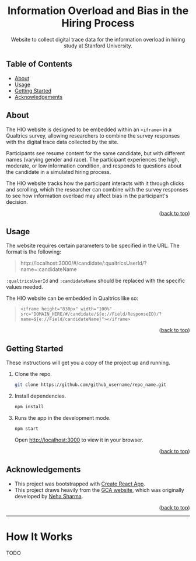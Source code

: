 <div id="top"></div>

<!--
# Steven G. Opferman | steven.g.opferman@gmail.com
# My personal template for README.md files, because I'm lazy :P
# Adapted from:
#   https://github.com/othneildrew/Best-README-Template/
#   https://github.com/kylelobo/The-Documentation-Compendium/
-->

<h1 align="center">Information Overload and Bias in the Hiring Process</h1>

<p align="center">
 Website to collect digital trace data for the information overload in hiring study at Stanford University.
<br>
</p>

## Table of Contents

- [About](#about)
- [Usage](#usage)
- [Getting Started](#getting_started)
- [Acknowledgements](#acknowledgements)

## About <a name="about"></a>

The HIO website is designed to be embedded within an `<iframe>` in a Qualtrics survey, allowing researchers to combine the survey responses with the digital trace data collected by the site.

Participants see resume content for the same candidate, but with different names (varying gender and race). The participant experiences the high, moderate, or low information condition, and responds to questions about the candidate in a simulated hiring process.

The HIO website tracks how the participant interacts with it through clicks and scrolling, which the researcher can combine with the survey responses to see how information overload may affect bias in the participant's decision.

<p align="right">(<a href="#top">back to top</a>)</p>

## Usage <a name="usage"></a>

The website requires certain parameters to be specified in the URL. The format is the following:

> http://localhost:3000/#/candidate/:qualtricsUserId/?name=:candidateName

`:qualtricsUserId` and `:candidateName` should be replaced with the specific values needed.

The HIO website can be embedded in Qualtrics like so:

> `<iframe height="830px" width="100%" src="DOMAIN_HERE/#/candidate/${e://Field/ResponseID}/?name=${e://Field/candidateName}"></iframe>`

<p align="right">(<a href="#top">back to top</a>)</p>

## Getting Started <a name="getting_started"></a>

These instructions will get you a copy of the project up and running.

1. Clone the repo.

   ```sh
   git clone https://github.com/github_username/repo_name.git
   ```

2. Install dependencies.

   ```sh
   npm install
   ```

3. Runs the app in the development mode.

   ```sh
   npm start
   ```

   Open [http://localhost:3000](http://localhost:3000) to view it in your browser.

<p align="right">(<a href="#top">back to top</a>)</p>

## Acknowledgements <a name="acknowledgements"></a>

- This project was bootstrapped with [Create React App](https://github.com/facebook/create-react-app).
- This project draws heavily from the [GCA website](https://github.com/TheFirstQuestion/GCA-website), which was originally developed by [Neha Sharma](https://github.com/sharman99).

<p align="right">(<a href="#top">back to top</a>)</p>

---

# How It Works

TODO
